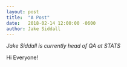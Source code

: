 ```yaml
---
layout: post
title:  "A Post"
date:   2018-02-14 12:00:00 -0600
author: Jake Siddall
---
```


_Jake Siddall is currently head of QA at STATS_

Hi Everyone!
